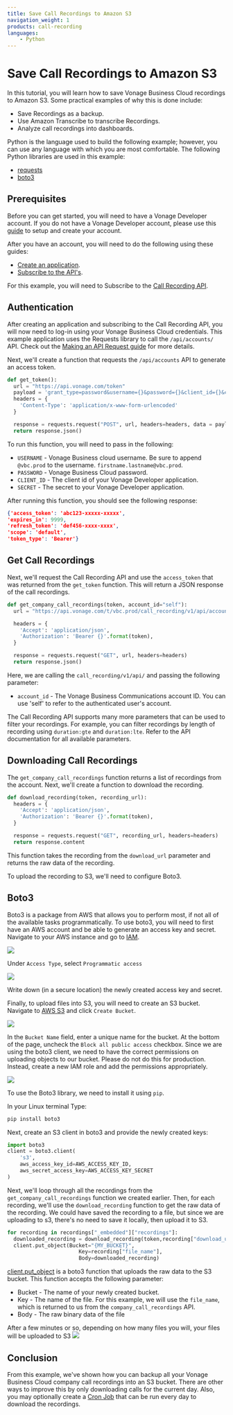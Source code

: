 ```yaml
---
title: Save Call Recordings to Amazon S3
navigation_weight: 1
products: call-recording
languages:
    - Python
---
```


# Save Call Recordings to Amazon S3

In this tutorial, you will learn how to save Vonage Business Cloud recordings to Amazon S3. Some practical examples of why this is done include:

* Save Recordings as a backup.
* Use Amazon Transcribe to transcribe Recordings.
* Analyze call recordings into dashboards.

Python is the language used to build the following example; however, you can use any language with which you are most comfortable. The following Python libraries are used in this example:

* [requests](https://requests.readthedocs.io/en/master/)
* [boto3](https://boto3.amazonaws.com/v1/documentation/api/latest/index.html)

## Prerequisites

Before you can get started, you will need to have a Vonage Developer account. If you do not have a Vonage Developer account, please use this [guide](_documentation/en/concepts/guides/create-a-developer-account.md) to setup and create your account.

After you have an account, you will need to do the following using these guides:

* [Create an application](_documentation/en/concepts/guides/create-an-application.md).
* [Subscribe to the API's](_documentation/en/concepts/guides/create-an-application.md).

For this example, you will need to Subscribe to the [Call Recording API](_documentation/en/call-recording/overview.md).

## Authentication

After creating an application and subscribing to the Call Recording API, you will now need to log-in using your Vonage Business Cloud credentials. This example application uses the Requests library to call the `/api/accounts/` API. Check out the [Making an API Request guide](_documentation/en/concepts/guides/make-an-api-request.md) for more details.

Next, we'll create a function that requests the `/api/accounts` API to generate an access token.

```python
def get_token():
  url = "https://api.vonage.com/token"
  payload = 'grant_type=password&username={}&password={}&client_id={}&client_secret={}'.format(USERNAME, PASSWORD, CLIENT_ID, SECRET)
  headers = {
    'Content-Type': 'application/x-www-form-urlencoded'
  }

  response = requests.request("POST", url, headers=headers, data = payload)
  return response.json()
  ```

To run this function, you will need to pass in the following:

* `USERNAME` - Vonage Business cloud username. Be sure to append `@vbc.prod` to the username. `firstname.lastname@vbc.prod`.
* `PASSWORD` - Vonage Business Cloud password.
* `CLIENT_ID` - The client id of your Vonage Developer application.
* `SECRET` - The secret to your Vonage Developer application.

After running this function, you should see the following response:

```json
{'access_token': 'abc123-xxxxx-xxxxx',
'expires_in': 9999,
'refresh_token': 'def456-xxxx-xxxx',
'scope': 'default',
'token_type': 'Bearer'}
 ```

## Get Call Recordings

Next, we'll request the Call Recording API and use the `access_token` that was returned from the `get_token` function. This will return a JSON response of the call recordings.

```python
def get_company_call_recordings(token, account_id="self"):
  url = "https://api.vonage.com/t/vbc.prod/call_recording/v1/api/accounts/{}/company_call_recordings".format(account_id)

  headers = {
    'Accept': 'application/json',
    'Authorization': 'Bearer {}'.format(token),
  }

  response = requests.request("GET", url, headers=headers)
  return response.json()
```

Here, we are calling the `call_recording/v1/api/` and passing the following parameter:

* `account_id` - The Vonage Business Communications account ID. You can use 'self' to refer to the authenticated user's account.

The Call Recording API supports many more parameters that can be used to filter your recordings. For example, you can filter recordings by length of recording using `duration:gte` and `duration:lte`. Refer to the API documentation for all available parameters.

## Downloading Call Recordings

The `get_company_call_recordings` function returns a list of recordings from the account. Next, we'll create a function to download the recording.

```python
def download_recording(token, recording_url):
  headers = {
    'Accept': 'application/json',
    'Authorization': 'Bearer {}'.format(token),
  }

  response = requests.request("GET", recording_url, headers=headers)
  return response.content
```

This function takes the recording from the `download_url` parameter and returns the raw data of the recording.

To upload the recording to S3, we'll need to configure Boto3.

## Boto3

Boto3 is a package from AWS that allows you to perform most, if not all of the available tasks programmatically. To use boto3, you will need to first have an AWS account and be able to generate an access key and secret. Navigate to your AWS instance and go to [IAM](https://console.aws.amazon.com/iam/home).

![](/images/use_cases/call-recording-to-s3/iam_add_user.png)

Under `Access Type`, select `Programmatic access`

![](/images/use_cases/call-recording-to-s3/iam_create_user.png)

Write down (in a secure location) the newly created access key and secret.

Finally, to upload files into S3, you will need to create an S3 bucket. Navigate to [AWS S3](https://s3.console.aws.amazon.com/) and click `Create Bucket`.

![](/images/use_cases/call-recording-to-s3/s3_create_bucket.png)

In the `Bucket Name` field, enter a unique name for the bucket. 
At the bottom of the page, uncheck the `Block all public access` checkbox. Since we are using the boto3 client, we need to have the correct permissions on uploading objects to our bucket. Please do not do this for production. Instead, create a new IAM role and add the permissions appropriately.

![](/images/use_cases/call-recording-to-s3/s3_config.png)

To use the Boto3 library, we need to install it using `pip`.

In your Linux terminal Type:

```bash
pip install boto3
```

Next, create an S3 client in boto3 and provide the newly created keys:

```python
import boto3
client = boto3.client(
    's3',
    aws_access_key_id=AWS_ACCESS_KEY_ID,
    aws_secret_access_key=AWS_ACCESS_KEY_SECRET
)
```

Next, we'll loop through all the recordings from the `get_company_call_recordings` function we created earlier.
Then, for each recording, we'll use the `download_recording` function to get the raw data of the recording. We could have saved the recording to a file, but since we are uploading to s3, there's no need to save it locally, then upload it to S3.

```python
for recording in recordings["_embedded"]["recordings"]:
  downloaded_recording = download_recording(token,recording["download_url"])
  client.put_object(Bucket="{MY_BUCKET}",
                       Key=recording["file_name"],
                       Body=downloaded_recording)
```

[client.put_object](https://boto3.amazonaws.com/v1/documentation/api/latest/reference/services/s3.html#S3.Client.put_object) is a boto3 function that uploads the raw data to the S3 bucket. This function accepts the following parameter:

* Bucket - The name of your newly created bucket.
* Key - The name of the file. For this example, we will use the `file_name`, which is returned to us from the `company_call_recordings` API.
* Body - The raw binary data of the file

After a few minutes or so, depending on how many files you will, your files will be uploaded to S3
![](/images/use_cases/call-recording-to-s3/s3_uploaded_files.png)

## Conclusion

From this example, we've shown how you can backup all your Vonage Business Cloud company call recordings into an S3 bucket. There are other ways to improve this by only downloading calls for the current day. Also, you may optionally create a [Cron Job](https://www.ostechnix.com/a-beginners-guide-to-cron-jobs/) that can be run every day to download the recordings.
